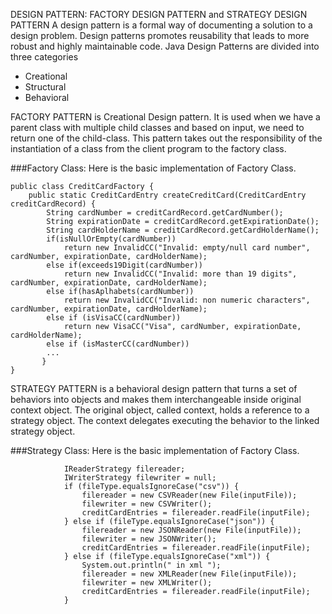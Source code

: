 DESIGN PATTERN: FACTORY DESIGN PATTERN and STRATEGY DESIGN PATTERN
A design pattern is a formal way of documenting a solution to a design problem. Design patterns promotes reusability that leads to more robust and highly maintainable code. Java Design Patterns are divided into three categories

 - Creational
 - Structural
 - Behavioral

FACTORY PATTERN is Creational Design pattern.
It is used when we have a parent class with multiple child classes and based on input, we need to return one of the child-class.
This pattern takes out the responsibility of the instantiation of a class from the client program to the factory class.


###Factory Class: Here is the basic implementation of Factory Class.
```
public class CreditCardFactory {
    public static CreditCardEntry createCreditCard(CreditCardEntry creditCardRecord) {
        String cardNumber = creditCardRecord.getCardNumber();
        String expirationDate = creditCardRecord.getExpirationDate();
        String cardHolderName = creditCardRecord.getCardHolderName();
        if(isNullOrEmpty(cardNumber))
            return new InvalidCC("Invalid: empty/null card number", cardNumber, expirationDate, cardHolderName);
        else if(exceeds19Digit(cardNumber))
            return new InvalidCC("Invalid: more than 19 digits", cardNumber, expirationDate, cardHolderName);
        else if(hasAplhabets(cardNumber))
            return new InvalidCC("Invalid: non numeric characters", cardNumber, expirationDate, cardHolderName);   
        else if (isVisaCC(cardNumber)) 
            return new VisaCC("Visa", cardNumber, expirationDate, cardHolderName);
        else if (isMasterCC(cardNumber))  
        ...
       }
}
```

STRATEGY PATTERN is a behavioral design pattern that turns a set of behaviors into objects and makes them interchangeable inside original context object. The original object, called context, holds a reference to a strategy object. The context delegates executing the behavior to the linked strategy object.

###Strategy Class: Here is the basic implementation of Factory Class.

```
            IReaderStrategy filereader;
            IWriterStrategy filewriter = null;
            if (fileType.equalsIgnoreCase("csv")) {
                filereader = new CSVReader(new File(inputFile));
                filewriter = new CSVWriter();
                creditCardEntries = filereader.readFile(inputFile);
            } else if (fileType.equalsIgnoreCase("json")) {
                filereader = new JSONReader(new File(inputFile));
                filewriter = new JSONWriter();
                creditCardEntries = filereader.readFile(inputFile);
            } else if (fileType.equalsIgnoreCase("xml")) {
                System.out.println(" in xml ");
                filereader = new XMLReader(new File(inputFile));
                filewriter = new XMLWriter();
                creditCardEntries = filereader.readFile(inputFile);
            }

```


